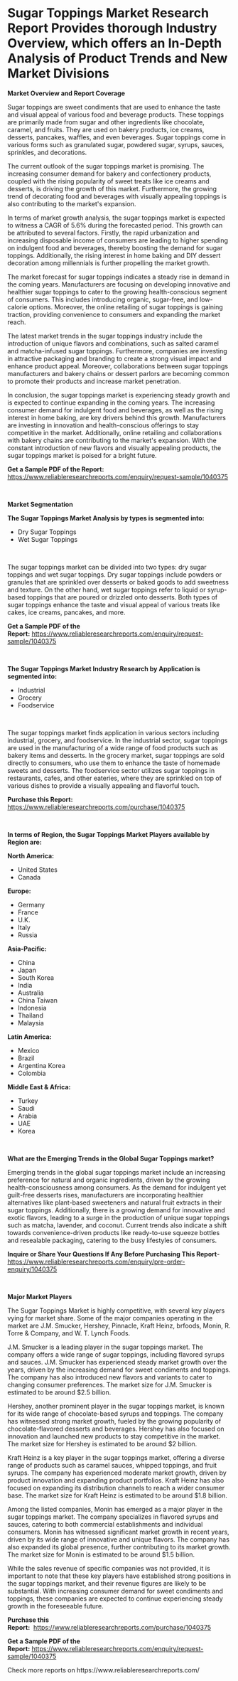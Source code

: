 <p><h1>Sugar Toppings Market Research Report Provides thorough Industry Overview, which offers an In-Depth Analysis of Product Trends and New Market Divisions</h1></p><p><strong>Market Overview and Report Coverage</strong></p>
<p><p>Sugar toppings are sweet condiments that are used to enhance the taste and visual appeal of various food and beverage products. These toppings are primarily made from sugar and other ingredients like chocolate, caramel, and fruits. They are used on bakery products, ice creams, desserts, pancakes, waffles, and even beverages. Sugar toppings come in various forms such as granulated sugar, powdered sugar, syrups, sauces, sprinkles, and decorations.</p><p>The current outlook of the sugar toppings market is promising. The increasing consumer demand for bakery and confectionery products, coupled with the rising popularity of sweet treats like ice creams and desserts, is driving the growth of this market. Furthermore, the growing trend of decorating food and beverages with visually appealing toppings is also contributing to the market's expansion.</p><p>In terms of market growth analysis, the sugar toppings market is expected to witness a CAGR of 5.6% during the forecasted period. This growth can be attributed to several factors. Firstly, the rapid urbanization and increasing disposable income of consumers are leading to higher spending on indulgent food and beverages, thereby boosting the demand for sugar toppings. Additionally, the rising interest in home baking and DIY dessert decoration among millennials is further propelling the market growth.</p><p>The market forecast for sugar toppings indicates a steady rise in demand in the coming years. Manufacturers are focusing on developing innovative and healthier sugar toppings to cater to the growing health-conscious segment of consumers. This includes introducing organic, sugar-free, and low-calorie options. Moreover, the online retailing of sugar toppings is gaining traction, providing convenience to consumers and expanding the market reach.</p><p>The latest market trends in the sugar toppings industry include the introduction of unique flavors and combinations, such as salted caramel and matcha-infused sugar toppings. Furthermore, companies are investing in attractive packaging and branding to create a strong visual impact and enhance product appeal. Moreover, collaborations between sugar toppings manufacturers and bakery chains or dessert parlors are becoming common to promote their products and increase market penetration.</p><p>In conclusion, the sugar toppings market is experiencing steady growth and is expected to continue expanding in the coming years. The increasing consumer demand for indulgent food and beverages, as well as the rising interest in home baking, are key drivers behind this growth. Manufacturers are investing in innovation and health-conscious offerings to stay competitive in the market. Additionally, online retailing and collaborations with bakery chains are contributing to the market's expansion. With the constant introduction of new flavors and visually appealing products, the sugar toppings market is poised for a bright future.</p></p>
<p><strong>Get a Sample PDF of the Report:</strong> <a href="https://www.reliableresearchreports.com/enquiry/request-sample/1040375">https://www.reliableresearchreports.com/enquiry/request-sample/1040375</a></p>
<p>&nbsp;</p>
<p><strong>Market Segmentation</strong></p>
<p><strong>The Sugar Toppings Market Analysis by types is segmented into:</strong></p>
<p><ul><li>Dry Sugar Toppings</li><li>Wet Sugar Toppings</li></ul></p>
<p>&nbsp;</p>
<p><p>The sugar toppings market can be divided into two types: dry sugar toppings and wet sugar toppings. Dry sugar toppings include powders or granules that are sprinkled over desserts or baked goods to add sweetness and texture. On the other hand, wet sugar toppings refer to liquid or syrup-based toppings that are poured or drizzled onto desserts. Both types of sugar toppings enhance the taste and visual appeal of various treats like cakes, ice creams, pancakes, and more.</p></p>
<p><strong>Get a Sample PDF of the Report:</strong>&nbsp;<a href="https://www.reliableresearchreports.com/enquiry/request-sample/1040375">https://www.reliableresearchreports.com/enquiry/request-sample/1040375</a></p>
<p>&nbsp;</p>
<p><strong>The Sugar Toppings Market Industry Research by Application is segmented into:</strong></p>
<p><ul><li>Industrial</li><li>Grocery</li><li>Foodservice</li></ul></p>
<p>&nbsp;</p>
<p><p>The sugar toppings market finds application in various sectors including industrial, grocery, and foodservice. In the industrial sector, sugar toppings are used in the manufacturing of a wide range of food products such as bakery items and desserts. In the grocery market, sugar toppings are sold directly to consumers, who use them to enhance the taste of homemade sweets and desserts. The foodservice sector utilizes sugar toppings in restaurants, cafes, and other eateries, where they are sprinkled on top of various dishes to provide a visually appealing and flavorful touch.</p></p>
<p><strong>Purchase this Report:</strong>&nbsp; <a href="https://www.reliableresearchreports.com/purchase/1040375">https://www.reliableresearchreports.com/purchase/1040375</a></p>
<p>&nbsp;</p>
<p><strong>In terms of Region, the Sugar Toppings Market Players available by Region are:</strong></p>
<p>
    <p> <strong> North America: </strong>
        <ul>
            <li>United States</li>
            <li>Canada</li>
        </ul>
        </p> 
    <p> <strong> Europe: </strong>
        <ul>
            <li>Germany</li>
            <li>France</li>
            <li>U.K.</li>
            <li>Italy</li>
            <li>Russia</li>
        </ul>
        </p> 
    <p> <strong> Asia-Pacific: </strong>
        <ul>
            <li>China</li>
            <li>Japan</li>
            <li>South Korea</li>
            <li>India</li>
            <li>Australia</li>
            <li>China Taiwan</li>
            <li>Indonesia</li>
            <li>Thailand</li>
            <li>Malaysia</li>
        </ul>
        </p> 
    <p> <strong> Latin America: </strong>
        <ul>
            <li>Mexico</li>
            <li>Brazil</li>
            <li>Argentina Korea</li>
            <li>Colombia</li>
        </ul>
        </p> 
    <p> <strong> Middle East & Africa: </strong>
        <ul>
            <li>Turkey</li>
            <li>Saudi</li>
            <li>Arabia</li>
            <li>UAE</li>
            <li>Korea</li>
        </ul>
    </p>
    </p>
<p>&nbsp;</p>
<p><strong>What are the Emerging Trends in the Global Sugar Toppings market?</strong></p>
<p><p>Emerging trends in the global sugar toppings market include an increasing preference for natural and organic ingredients, driven by the growing health-consciousness among consumers. As the demand for indulgent yet guilt-free desserts rises, manufacturers are incorporating healthier alternatives like plant-based sweeteners and natural fruit extracts in their sugar toppings. Additionally, there is a growing demand for innovative and exotic flavors, leading to a surge in the production of unique sugar toppings such as matcha, lavender, and coconut. Current trends also indicate a shift towards convenience-driven products like ready-to-use squeeze bottles and resealable packaging, catering to the busy lifestyles of consumers.</p></p>
<p><strong>Inquire or Share Your Questions If Any Before Purchasing This Report</strong>- <a href="https://www.reliableresearchreports.com/enquiry/pre-order-enquiry/1040375">https://www.reliableresearchreports.com/enquiry/pre-order-enquiry/1040375</a></p>
<p>&nbsp;</p>
<p><strong>Major Market Players</strong></p>
<p><p>The Sugar Toppings Market is highly competitive, with several key players vying for market share. Some of the major companies operating in the market are J.M. Smucker, Hershey, Pinnacle, Kraft Heinz, brfoods, Monin, R. Torre & Company, and W. T. Lynch Foods.</p><p>J.M. Smucker is a leading player in the sugar toppings market. The company offers a wide range of sugar toppings, including flavored syrups and sauces. J.M. Smucker has experienced steady market growth over the years, driven by the increasing demand for sweet condiments and toppings. The company has also introduced new flavors and variants to cater to changing consumer preferences. The market size for J.M. Smucker is estimated to be around $2.5 billion.</p><p>Hershey, another prominent player in the sugar toppings market, is known for its wide range of chocolate-based syrups and toppings. The company has witnessed strong market growth, fueled by the growing popularity of chocolate-flavored desserts and beverages. Hershey has also focused on innovation and launched new products to stay competitive in the market. The market size for Hershey is estimated to be around $2 billion.</p><p>Kraft Heinz is a key player in the sugar toppings market, offering a diverse range of products such as caramel sauces, whipped toppings, and fruit syrups. The company has experienced moderate market growth, driven by product innovation and expanding product portfolios. Kraft Heinz has also focused on expanding its distribution channels to reach a wider consumer base. The market size for Kraft Heinz is estimated to be around $1.8 billion.</p><p>Among the listed companies, Monin has emerged as a major player in the sugar toppings market. The company specializes in flavored syrups and sauces, catering to both commercial establishments and individual consumers. Monin has witnessed significant market growth in recent years, driven by its wide range of innovative and unique flavors. The company has also expanded its global presence, further contributing to its market growth. The market size for Monin is estimated to be around $1.5 billion.</p><p>While the sales revenue of specific companies was not provided, it is important to note that these key players have established strong positions in the sugar toppings market, and their revenue figures are likely to be substantial. With increasing consumer demand for sweet condiments and toppings, these companies are expected to continue experiencing steady growth in the foreseeable future.</p></p>
<p><strong>Purchase this Report:</strong>&nbsp;&nbsp;<a href="https://www.reliableresearchreports.com/purchase/1040375">https://www.reliableresearchreports.com/purchase/1040375</a></p>
<p></p>
<p><strong>Get a Sample PDF of the Report:</strong>&nbsp;<a href="https://www.reliableresearchreports.com/enquiry/request-sample/1040375">https://www.reliableresearchreports.com/enquiry/request-sample/1040375</a></p>
<p>Check more reports on https://www.reliableresearchreports.com/</p>